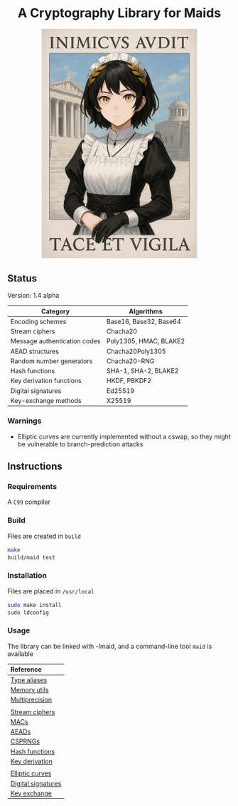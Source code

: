 <div align="center">
    <h1>A Cryptography Library for Maids</h1>
    <img src="poster.png" width="350">
</div>

## Status
Version: 1.4 alpha

| Category                     | Algorithms                   |
| -----------------------------|------------------------------|
| Encoding schemes             | Base16, Base32, Base64       |
| Stream ciphers               | Chacha20                     |
| Message authentication codes | Poly1305, HMAC, BLAKE2       |
| AEAD structures              | Chacha20Poly1305             |
| Random number generators     | Chacha20-RNG                 |
| Hash functions               | SHA-1, SHA-2, BLAKE2         |
| Key derivation functions     | HKDF, PBKDF2                 |
| Digital signatures           | Ed25519                      |
| Key-exchange methods         | X25519                       |

### Warnings
- Elliptic curves are currently implemented without a cswap, so they might be
vulnerable to branch-prediction attacks

## Instructions
### Requirements
A `C99` compiler

### Build
Files are created in `build`
```sh
make
build/maid test
```

### Installation
Files are placed in `/usr/local`
```sh
sudo make install
sudo ldconfig
```

### Usage
The library can be linked with -lmaid, and a command-line tool `maid` is
available

| Reference                           |
|:------------------------------------|
| [Type aliases](docs/types.md)       |
| [Memory utils](docs/mem.md)         |
| [Multiprecision](docs/mp.md)        |
|                                     |
| [Stream ciphers](docs/stream.md)    |
| [MACs](docs/mac.md)                 |
| [AEADs](docs/aead.md)               |
| [CSPRNGs](docs/rng.md)              |
| [Hash functions](docs/hash.md)      |
| [Key derivation](docs/kdf.md)       |
|                                     |
| [Elliptic curves](docs/ecc.md)      |
| [Digital signatures](docs/sign.md)  |
| [Key exchange](docs/kex.md)         |
